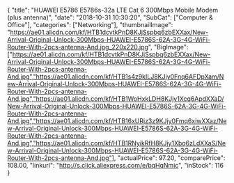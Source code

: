 {
	"title": "HUAWEI E5786 E5786s-32a LTE Cat 6 300Mbps Mobile Modem (plus antenna)",
	"date": "2018-10-31 10:30:20",
	"SubCat": ["Computer & Office"],
	"categories": ["Networking"],
	"thumbnailImage": "https://ae01.alicdn.com/kf/HTB1dcvtkPnD8KJjSspbq6zbEXXax/New-Arrival-Original-Unlock-300Mbps-HUAWEI-E5786S-62A-3G-4G-WiFi-Router-With-2pcs-antenna-And.jpg_220x220.jpg",
	"BigImage": ["https://ae01.alicdn.com/kf/HTB1dcvtkPnD8KJjSspbq6zbEXXax/New-Arrival-Original-Unlock-300Mbps-HUAWEI-E5786S-62A-3G-4G-WiFi-Router-With-2pcs-antenna-And.jpg","https://ae01.alicdn.com/kf/HTB1s4z9kILJ8KJjy0Fnq6AFDpXam/New-Arrival-Original-Unlock-300Mbps-HUAWEI-E5786S-62A-3G-4G-WiFi-Router-With-2pcs-antenna-And.jpg","https://ae01.alicdn.com/kf/HTB1WoHxkLDH8KJjy1Xcq6ApdXXaD/New-Arrival-Original-Unlock-300Mbps-HUAWEI-E5786S-62A-3G-4G-WiFi-Router-With-2pcs-antenna-And.jpg","https://ae01.alicdn.com/kf/HTB16xURjz3z9KJjy0Fmq6xiwXXaz/New-Arrival-Original-Unlock-300Mbps-HUAWEI-E5786S-62A-3G-4G-WiFi-Router-With-2pcs-antenna-And.jpg","https://ae01.alicdn.com/kf/HTB1RNyikRfH8KJjy1Xbq6zLdXXaS/New-Arrival-Original-Unlock-300Mbps-HUAWEI-E5786S-62A-3G-4G-WiFi-Router-With-2pcs-antenna-And.jpg"],
	"actualPrice": 97.20,
	"comparePrice": 108.00,
	"linkurl": "http://s.click.aliexpress.com/e/bqHqNmic",
	"inStock": 116
}
